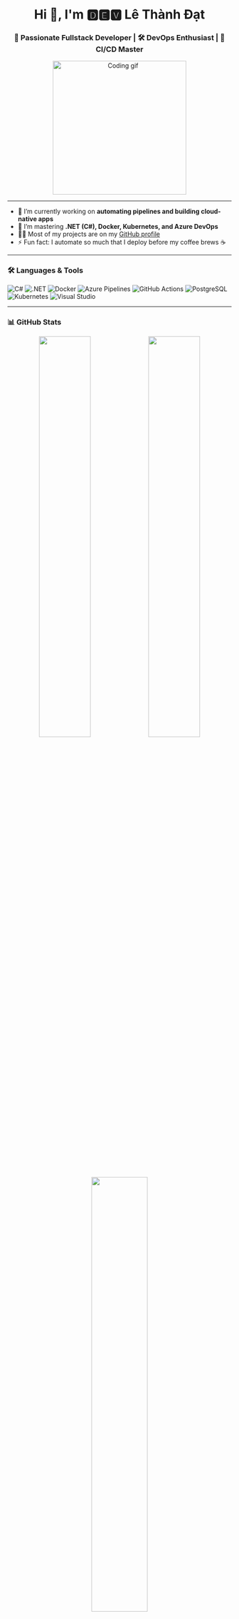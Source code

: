 <h1 align="center">Hi 👋, I'm 🅳🅴🆅 Lê Thành Đạt</h1>
<h3 align="center">🚀 Passionate Fullstack Developer | 🛠️ DevOps Enthusiast | 🧠 CI/CD Master</h3>

<p align="center">
  <img src="https://media.giphy.com/media/qgQUggAC3Pfv687qPC/giphy.gif" width="300" alt="Coding gif" />
</p>

---

- 🔭 I’m currently working on **automating pipelines and building cloud-native apps**
- 🌱 I’m mastering **.NET (C#), Docker, Kubernetes, and Azure DevOps**
- 👨‍💻 Most of my projects are on my [GitHub profile](https://github.com/devlethanhdat)
- ⚡ Fun fact: I automate so much that I deploy before my coffee brews ☕️

---

### 🛠️ Languages & Tools

![C#](https://img.shields.io/badge/C%23-239120?style=for-the-badge&logo=c-sharp&logoColor=white)
![.NET](https://img.shields.io/badge/.NET-5C2D91?style=for-the-badge&logo=.net&logoColor=white)
![Docker](https://img.shields.io/badge/Docker-2496ED?style=for-the-badge&logo=docker&logoColor=white)
![Azure Pipelines](https://img.shields.io/badge/Azure%20Pipelines-2560E0?style=for-the-badge&logo=azure-pipelines&logoColor=white)
![GitHub Actions](https://img.shields.io/badge/GitHub%20Actions-2088FF?style=for-the-badge&logo=github-actions&logoColor=white)
![PostgreSQL](https://img.shields.io/badge/PostgreSQL-4169E1?style=for-the-badge&logo=postgresql&logoColor=white)
![Kubernetes](https://img.shields.io/badge/Kubernetes-326CE5?style=for-the-badge&logo=kubernetes&logoColor=white)
![Visual Studio](https://img.shields.io/badge/Visual%20Studio-5C2D91?style=for-the-badge&logo=visual-studio&logoColor=white)

---

### 📊 GitHub Stats

<p align="center">
  <img src="https://github-readme-stats.vercel.app/api?username=devlethanhdat&show_icons=true&theme=tokyonight&hide_border=true" width="48%" />
  <img src="https://github-readme-streak-stats.herokuapp.com/?user=devlethanhdat&theme=tokyonight&hide_border=true" width="48%" />
</p>

<p align="center">
  <img src="https://github-readme-stats.vercel.app/api/top-langs/?username=devlethanhdat&layout=compact&theme=tokyonight&hide_border=true" width="50%" />
</p>

---

### 🧠 Quote of the Day
> “Code is like humor. When you have to explain it, it’s bad.” – Cory House

---

### 📫 Let's connect

[![LinkedIn](https://img.shields.io/badge/LinkedIn-0077B5?style=flat&logo=linkedin&logoColor=white)](https://www.linkedin.com/in/your-profile/)  
[![Gmail](https://img.shields.io/badge/Gmail-D14836?style=flat&logo=gmail&logoColor=white)](mailto:your-email@gmail.com)

---

<p align="center">
  <img src="https://capsule-render.vercel.app/api?type=waving&color=gradient&height=100&section=footer"/>
</p>
